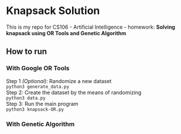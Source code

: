 # Knapsack Solution
This is my repo for CS106 - Artificial Intelligence - homework: **Solving knapsack using OR Tools and Genetic Algorithm**

## How to run 
### With Google OR Tools
Step 1 *(Optional)*: Randomize a new dataset     
`python3 generate_data.py`     
Step 2: Create the dataset by the means of randomizing    
`python3 data.py`     
Step 3: Run the main program    
`python3 knapsack-OR.py`    
### With Genetic Algorithm
